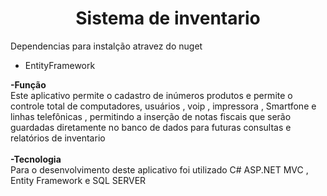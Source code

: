 <h1 style="text-align: center;">Sistema de inventario</h1>
<p>Dependencias para instal&ccedil;&atilde;o atravez do nuget</p>
<ul>
<li>EntityFramework</li>
</ul>
<p><strong> -Fun&ccedil;&atilde;o</strong><br />Este aplicativo permite o cadastro de in&uacute;meros produtos e permite o controle total de computadores, usu&aacute;rios , voip , impressora , Smartfone e linhas telef&ocirc;nicas , permitindo a inser&ccedil;&atilde;o de notas fiscais que ser&atilde;o guardadas diretamente no banco de dados para futuras consultas e relat&oacute;rios de inventario<br /><br /><strong>-Tecnologia</strong><br />Para o desenvolvimento deste aplicativo foi utilizado C# ASP.NET MVC , Entity Framework e SQL SERVER</p>
<p>&nbsp;</p>
